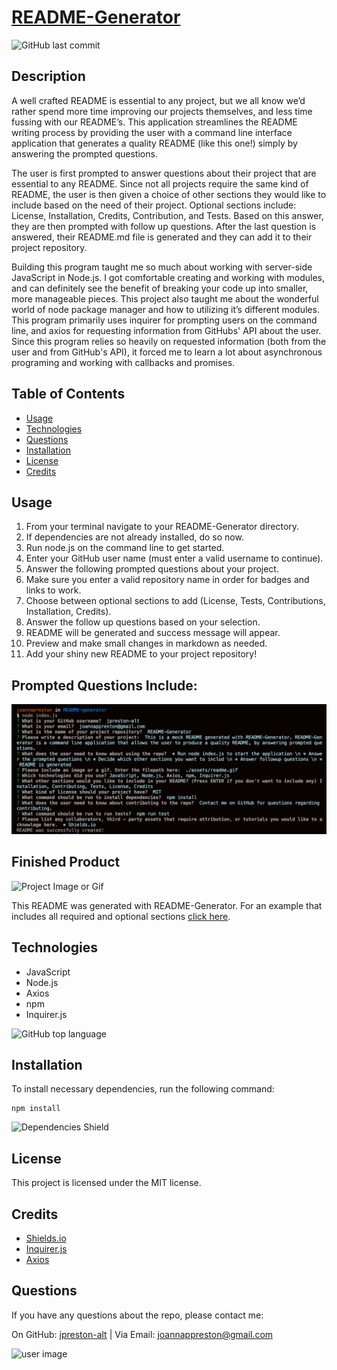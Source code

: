 # [README-Generator](https://github.com/jpreston-alt/README-Generator)

![GitHub last commit](https://img.shields.io/github/last-commit/jpreston-alt/README-Generator)

## Description
A well crafted README is essential to any project, but we all know we’d rather spend more time improving our projects themselves, and less time fussing with our README’s. This application streamlines the README writing process by providing the user with a command line interface application that generates a quality README (like this one!) simply by answering the prompted questions.

The user is first prompted to answer questions about their project that are essential to any README. Since not all projects require the same kind of README, the user is then given a choice of other sections they would like to include based on the need of their project. Optional sections include: License, Installation, Credits, Contribution, and Tests. Based on this answer, they are then prompted with follow up questions. After the last question is answered, their README.md file is generated and they can add it to their project repository.

Building this program taught me so much about working with server-side JavaScript in Node.js. I got comfortable creating and working with modules, and can definitely see the benefit of breaking your code up into smaller, more manageable pieces. This project also taught me about the wonderful world of node package manager and how to utilizing it’s different modules. This program primarily uses inquirer for prompting users on the command line, and axios for requesting information from GitHubs' API about the user. Since this program relies so heavily on requested information (both from the user and from GitHub's API), it forced me to learn a lot about asynchronous programing and working with callbacks and promises.

## Table of Contents
* [Usage](#usage)
* [Technologies](#technologies)
* [Questions](#questions)
* [Installation](#Installation)
* [License](#License)
* [Credits](#Credits)


## Usage
1. From your terminal navigate to your README-Generator directory.
1. If dependencies are not already installed, do so now.
1. Run node.js on the command line to get started.
1. Enter your GitHub user name (must enter a valid username to continue).
1. Answer the following prompted questions about your project.
1. Make sure you enter a valid repository name in order for badges and links to work.
1. Choose between optional sections to add (License, Tests, Contributions, Installation, Credits).
1. Answer the follow up questions based on your selection.
1. README will be generated and success message will appear.
1. Preview and make small changes in markdown as needed.
1. Add your shiny new README to your project repository!

## Prompted Questions Include: 
![Project Image](./assets/readme.png)

## Finished Product
![Project Image or Gif](./assets/readme.gif)

This README was generated with README-Generator. For an example that includes all required and optional sections [click here](./example/generated-README.md).

## Technologies
* JavaScript
* Node.js
* Axios
* npm
* Inquirer.js

![GitHub top language](https://img.shields.io/github/languages/top/jpreston-alt/README-Generator)


## Installation
To install necessary dependencies, run the following command: 
``` 
npm install 
``` 
![Dependencies Shield](https://img.shields.io/david/jpreston-alt/README-Generator)

## License
This project is licensed under the MIT license.

## Credits
* [Shields.io](https://github.com/badges/shields)
* [Inquirer.js](https://www.npmjs.com/package/inquirer)
* [Axios](https://github.com/axios/axios)


## Questions
If you have any questions about the repo, please contact me:

On GitHub: [jpreston-alt](https://github.com/jpreston-alt) | Via Email: joannappreston@gmail.com

![user image](https://avatars1.githubusercontent.com/u/58855401?v=4&s=100)